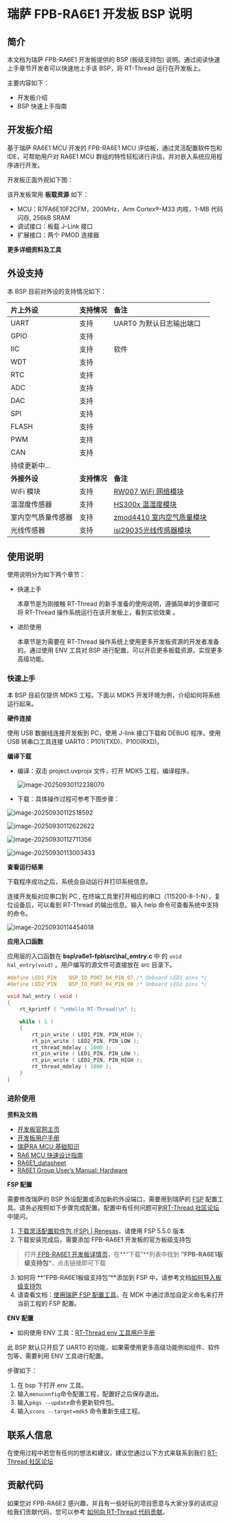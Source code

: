 # 瑞萨 FPB-RA6E1 开发板 BSP 说明

## 简介

本文档为瑞萨 FPB-RA6E1 开发板提供的 BSP (板级支持包) 说明。通过阅读快速上手章节开发者可以快速地上手该 BSP，将 RT-Thread 运行在开发板上。

主要内容如下：

- 开发板介绍
- BSP 快速上手指南

## 开发板介绍

基于瑞萨 RA6E1 MCU 开发的 FPB-RA6E1 MCU 评估板，通过灵活配置软件包和 IDE，可帮助用户对 RA6E1 MCU 群组的特性轻松进行评估，并对嵌入系统应用程序进行开发。

开发板正面外观如下图：



该开发板常用 **板载资源** 如下：

- MCU：R7FA6E10F2CFM，200MHz，Arm Cortex®-M33 内核，1-MB 代码闪存, 256kB SRAM
- 调试接口：板载 J-Link 接口
- 扩展接口：两个 PMOD 连接器

**更多详细资料及工具**

## 外设支持

本 BSP 目前对外设的支持情况如下：

| **片上外设** | **支持情况** | **备注** |
| :----------------- | :----------------- | :------------- |
| UART               | 支持               | UART0 为默认日志输出端口 |
| GPIO               | 支持               |                |
| IIC                | 支持               | 软件           |
| WDT                | 支持               |                |
| RTC                | 支持               |                |
| ADC                | 支持               |                |
| DAC                | 支持               |                |
| SPI                | 支持               |                |
| FLASH              | 支持               |                |
| PWM                | 支持               |                |
| CAN                | 支持               |                |
| 持续更新中...      |                    |                |
| **外接外设** | **支持情况** | **备注** |
| WiFi 模块     | 支持        |  [RW007 WiFi 网络模块](https://github.com/RT-Thread-packages/rw007)  |
| 温湿度传感器   | 支持       |  [HS300x 温湿度模块](https://github.com/Guozhanxin/hs300x) |
| 室内空气质量传感器 | 支持 | [zmod4410 室内空气质量模块](https://github.com/ShermanShao/zmod4410) |
| 光线传感器 | 支持 | [isl29035光线传感器模块](https://github.com/ShermanShao/isl29035) |


## 使用说明

使用说明分为如下两个章节：

- 快速上手

  本章节是为刚接触 RT-Thread 的新手准备的使用说明，遵循简单的步骤即可将 RT-Thread 操作系统运行在该开发板上，看到实验效果 。
- 进阶使用

  本章节是为需要在 RT-Thread 操作系统上使用更多开发板资源的开发者准备的。通过使用 ENV 工具对 BSP 进行配置，可以开启更多板载资源，实现更多高级功能。

### 快速上手

本 BSP 目前仅提供 MDK5 工程。下面以 MDK5 开发环境为例，介绍如何将系统运行起来。

**硬件连接**

使用 USB 数据线连接开发板到 PC，使用 J-link 接口下载和 DEBUG 程序。使用 USB 转串口工具连接 UART0：P101(TXD)、P100(RXD)。



**编译下载**

- 编译：双击 project.uvprojx 文件，打开 MDK5 工程，编译程序。

  ![image-20250930112238070](G:\testRTT\rt-thread\bsp\renesas\re6e1-fpb\docs\picture\image-20250930112238070.png)



- 下载：具体操作过程可参考下图步骤：

![image-20250930112518592](G:\testRTT\rt-thread\bsp\renesas\re6e1-fpb\docs\picture\image-20250930112518592.png)

![image-20250930112622622](G:\testRTT\rt-thread\bsp\renesas\re6e1-fpb\docs\picture\image-20250930112622622.png)

![image-20250930112711356](G:\testRTT\rt-thread\bsp\renesas\re6e1-fpb\docs\picture\image-20250930112711356.png)

![image-20250930113003433](G:\testRTT\rt-thread\bsp\renesas\re6e1-fpb\docs\picture\image-20250930113003433.png)

**查看运行结果**

下载程序成功之后，系统会自动运行并打印系统信息。

连接开发板对应串口到 PC , 在终端工具里打开相应的串口（115200-8-1-N），复位设备后，可以看到 RT-Thread 的输出信息。输入 help 命令可查看系统中支持的命令。

![image-20250930114454018](G:\testRTT\rt-thread\bsp\renesas\re6e1-fpb\docs\picture\image-20250930114454018.png)



**应用入口函数**

应用层的入口函数在 **bsp\ra6e1-fpb\src\hal_emtry.c** 中 的 `void hal_entry(void)` 。用户编写的源文件可直接放在 src 目录下。

```c
#define LED1_PIN    BSP_IO_PORT_04_PIN_07 /* Onboard LED1 pins */
#define LED2_PIN    BSP_IO_PORT_04_PIN_08 /* Onboard LED2 pins */

void hal_entry ( void )
{
    rt_kprintf ( "\nHello RT-Thread!\n" );

    while ( 1 )
    {
        rt_pin_write ( LED1_PIN, PIN_HIGH );
        rt_pin_write ( LED2_PIN, PIN_LOW );
        rt_thread_mdelay ( 1000 );
        rt_pin_write ( LED1_PIN, PIN_LOW );
        rt_pin_write ( LED2_PIN, PIN_HIGH );
        rt_thread_mdelay ( 1000 );
    }
}
```

### 进阶使用

**资料及文档**

- [开发板官网主页](https://www.renesas.cn/zh/design-resources/boards-kits/fpb-ra6e1)
- [开发板用户手册](https://www.renesas.cn/zh/document/mat/fpb-ra6e1-users-manual?r=1529471)
- [瑞萨RA MCU 基础知识](https://www2.renesas.cn/cn/zh/document/gde/1520091)
- [RA6 MCU 快速设计指南](https://www2.renesas.cn/cn/zh/document/apn/ra6-quick-design-guide)
- [RA6E1_datasheet](https://www.renesas.cn/zh/document/dst/1532701?language=en)
- [RA6E1 Group User’s Manual: Hardware](https://www.renesas.cn/zh/document/mah/1532711?language=en)

**FSP 配置**

需要修改瑞萨的 BSP 外设配置或添加新的外设端口，需要用到瑞萨的 [FSP](https://www.renesas.cn/zh/software-tool/flexible-software-package-fsp#documents) 配置工具。请务必按照如下步骤完成配置。配置中有任何问题可到[RT-Thread 社区论坛](https://club.rt-thread.org/)中提问。

1. [下载灵活配置软件包 (FSP) | Renesas](https://www.renesas.cn/zh/software-tool/flexible-software-package-fsp)，请使用 FSP 5.5.0 版本
2. 下载安装完成后，需要添加 FPB-RA6E1 开发板的官方板级支持包
> 打开[ FPB-RA6E1 开发板详情页](https://www.renesas.cn/zh/design-resources/boards-kits/fpb-ra6e1)，在**“下载”**列表中找到 **”FPB-RA6E1板级支持包“**，点击链接即可下载
3. 如何将 **”FPB-RA6E1板级支持包“**添加到 FSP 中，请参考文档[如何导入板级支持包](https://www.renesas.cn/zh/software-tool/flexible-software-package-fsp)
4. 请查看文档：[使用瑞萨 FSP 配置工具](./docs/使用瑞萨FSP配置工具.md)。在 MDK 中通过添加自定义命名来打开当前工程的 FSP 配置。

**ENV 配置**

- 如何使用 ENV 工具：[RT-Thread env 工具用户手册](https://www.rt-thread.org/document/site/#/development-tools/env/env)

此 BSP 默认只开启了 UART0 的功能，如果需使用更多高级功能例如组件、软件包等，需要利用 ENV 工具进行配置。

步骤如下：
1. 在 bsp 下打开 env 工具。
2. 输入`menuconfig`命令配置工程，配置好之后保存退出。
3. 输入`pkgs --update`命令更新软件包。
4. 输入`scons --target=mdk5` 命令重新生成工程。



## 联系人信息

在使用过程中若您有任何的想法和建议，建议您通过以下方式来联系到我们  [RT-Thread 社区论坛](https://club.rt-thread.org/)

## 贡献代码

如果您对 FPB-RA6E2 感兴趣，并且有一些好玩的项目愿意与大家分享的话欢迎给我们贡献代码，您可以参考 [如何向 RT-Thread 代码贡献](https://www.rt-thread.org/document/site/#/rt-thread-version/rt-thread-standard/development-guide/github/github)。
